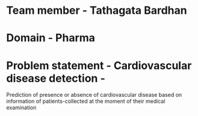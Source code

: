 # Team member - Tathagata Bardhan
# Domain - Pharma
# Problem statement - Cardiovascular disease detection - 
Prediction of presence or absence of cardiovascular disease based on information of patients-collected at the moment of their medical examination
